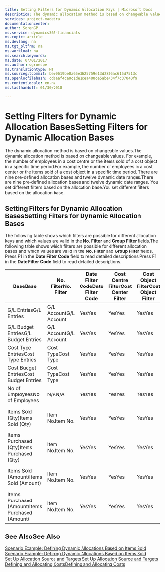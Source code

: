 ```yaml
---
title: Setting Filters for Dynamic Allocation Keys | Microsoft Docs
description: The dynamic allocation method is based on changeable values. For example, the number of employees in a cost centre or the items sold of a cost object in a specific time period. There are nine pre-defined allocation bases and twelve dynamic date ranges. You set different filters based on the allocation base.
services: project-madeira
documentationcenter: 
author: SorenGP
ms.service: dynamics365-financials
ms.topic: article
ms.devlang: na
ms.tgt_pltfrm: na
ms.workload: na
ms.search.keywords: 
ms.date: 07/01/2017
ms.author: sgroespe
ms.translationtype: HT
ms.sourcegitcommit: bec0619be0a65e3625759e13d2866ac615d7513c
ms.openlocfilehash: cd6aaf4ca0c1de1cea400ce5abe434f7c37040f9
ms.contentlocale: en-nz
ms.lasthandoff: 01/30/2018

---
```

# <a name="setting-filters-for-dynamic-allocation-bases"></a><span data-ttu-id="47595-106">Setting Filters for Dynamic Allocation Bases</span><span class="sxs-lookup"><span data-stu-id="47595-106">Setting Filters for Dynamic Allocation Bases</span></span>
<span data-ttu-id="47595-107">The dynamic allocation method is based on changeable values.</span><span class="sxs-lookup"><span data-stu-id="47595-107">The dynamic allocation method is based on changeable values.</span></span> <span data-ttu-id="47595-108">For example, the number of employees in a cost centre or the items sold of a cost object in a specific time period.</span><span class="sxs-lookup"><span data-stu-id="47595-108">For example, the number of employees in a cost center or the items sold of a cost object in a specific time period.</span></span> <span data-ttu-id="47595-109">There are nine pre-defined allocation bases and twelve dynamic date ranges.</span><span class="sxs-lookup"><span data-stu-id="47595-109">There are nine pre-defined allocation bases and twelve dynamic date ranges.</span></span> <span data-ttu-id="47595-110">You set different filters based on the allocation base.</span><span class="sxs-lookup"><span data-stu-id="47595-110">You set different filters based on the allocation base.</span></span>  

## <a name="setting-filters-for-dynamic-allocation-bases"></a><span data-ttu-id="47595-111">Setting Filters for Dynamic Allocation Bases</span><span class="sxs-lookup"><span data-stu-id="47595-111">Setting Filters for Dynamic Allocation Bases</span></span>  
 <span data-ttu-id="47595-112">The following table shows which filters are possible for different allocation keys and which values are valid in the **No. Filter** and **Group Filter** fields.</span><span class="sxs-lookup"><span data-stu-id="47595-112">The following table shows which filters are possible for different allocation bases and which values are valid in the **No. Filter** and **Group Filter** fields.</span></span> <span data-ttu-id="47595-113">Press F1 in the **Date Filter Code** field to read detailed descriptions.</span><span class="sxs-lookup"><span data-stu-id="47595-113">Press F1 in the **Date Filter Code** field to read detailed descriptions.</span></span>  

|<span data-ttu-id="47595-114">**Base**</span><span class="sxs-lookup"><span data-stu-id="47595-114">**Base**</span></span>|<span data-ttu-id="47595-115">**No. Filter**</span><span class="sxs-lookup"><span data-stu-id="47595-115">**No. Filter**</span></span>|<span data-ttu-id="47595-116">**Date Filter Code**</span><span class="sxs-lookup"><span data-stu-id="47595-116">**Date Filter Code**</span></span>|<span data-ttu-id="47595-117">**Cost Centre Filter**</span><span class="sxs-lookup"><span data-stu-id="47595-117">**Cost Center Filter**</span></span>|<span data-ttu-id="47595-118">**Cost Object Filter**</span><span class="sxs-lookup"><span data-stu-id="47595-118">**Cost Object Filter**</span></span>|<span data-ttu-id="47595-119">**Group Filter**</span><span class="sxs-lookup"><span data-stu-id="47595-119">**Group Filter**</span></span>|  
|--------------|----------------------------------------|----------------------------------------------|------------------------------------------------|------------------------------------------------|------------------------------------------|  
|<span data-ttu-id="47595-120">G/L Entries</span><span class="sxs-lookup"><span data-stu-id="47595-120">G/L Entries</span></span>|<span data-ttu-id="47595-121">G/L Account</span><span class="sxs-lookup"><span data-stu-id="47595-121">G/L Account</span></span>|<span data-ttu-id="47595-122">Yes</span><span class="sxs-lookup"><span data-stu-id="47595-122">Yes</span></span>|<span data-ttu-id="47595-123">Yes</span><span class="sxs-lookup"><span data-stu-id="47595-123">Yes</span></span>|<span data-ttu-id="47595-124">Yes</span><span class="sxs-lookup"><span data-stu-id="47595-124">Yes</span></span>|<span data-ttu-id="47595-125">N/A</span><span class="sxs-lookup"><span data-stu-id="47595-125">N/A</span></span>|  
|<span data-ttu-id="47595-126">G/L Budget Entries</span><span class="sxs-lookup"><span data-stu-id="47595-126">G/L Budget Entries</span></span>|<span data-ttu-id="47595-127">G/L Account</span><span class="sxs-lookup"><span data-stu-id="47595-127">G/L Account</span></span>|<span data-ttu-id="47595-128">Yes</span><span class="sxs-lookup"><span data-stu-id="47595-128">Yes</span></span>|<span data-ttu-id="47595-129">Yes</span><span class="sxs-lookup"><span data-stu-id="47595-129">Yes</span></span>|<span data-ttu-id="47595-130">Yes</span><span class="sxs-lookup"><span data-stu-id="47595-130">Yes</span></span>|<span data-ttu-id="47595-131">G/L Budget Name</span><span class="sxs-lookup"><span data-stu-id="47595-131">G/L Budget Name</span></span>|  
|<span data-ttu-id="47595-132">Cost Type Entries</span><span class="sxs-lookup"><span data-stu-id="47595-132">Cost Type Entries</span></span>|<span data-ttu-id="47595-133">Cost Type</span><span class="sxs-lookup"><span data-stu-id="47595-133">Cost Type</span></span>|<span data-ttu-id="47595-134">Yes</span><span class="sxs-lookup"><span data-stu-id="47595-134">Yes</span></span>|<span data-ttu-id="47595-135">Yes</span><span class="sxs-lookup"><span data-stu-id="47595-135">Yes</span></span>|<span data-ttu-id="47595-136">Yes</span><span class="sxs-lookup"><span data-stu-id="47595-136">Yes</span></span>|<span data-ttu-id="47595-137">N/A</span><span class="sxs-lookup"><span data-stu-id="47595-137">N/A</span></span>|  
|<span data-ttu-id="47595-138">Cost Budget Entries</span><span class="sxs-lookup"><span data-stu-id="47595-138">Cost Budget Entries</span></span>|<span data-ttu-id="47595-139">Cost Type</span><span class="sxs-lookup"><span data-stu-id="47595-139">Cost Type</span></span>|<span data-ttu-id="47595-140">Yes</span><span class="sxs-lookup"><span data-stu-id="47595-140">Yes</span></span>|<span data-ttu-id="47595-141">Yes</span><span class="sxs-lookup"><span data-stu-id="47595-141">Yes</span></span>|<span data-ttu-id="47595-142">Yes</span><span class="sxs-lookup"><span data-stu-id="47595-142">Yes</span></span>|<span data-ttu-id="47595-143">Budget Name</span><span class="sxs-lookup"><span data-stu-id="47595-143">Budget Name</span></span>|  
|<span data-ttu-id="47595-144">No of Employees</span><span class="sxs-lookup"><span data-stu-id="47595-144">No of Employees</span></span>|<span data-ttu-id="47595-145">N/A</span><span class="sxs-lookup"><span data-stu-id="47595-145">N/A</span></span>|<span data-ttu-id="47595-146">Yes</span><span class="sxs-lookup"><span data-stu-id="47595-146">Yes</span></span>|<span data-ttu-id="47595-147">Yes</span><span class="sxs-lookup"><span data-stu-id="47595-147">Yes</span></span>|<span data-ttu-id="47595-148">Yes</span><span class="sxs-lookup"><span data-stu-id="47595-148">Yes</span></span>|<span data-ttu-id="47595-149">N/A</span><span class="sxs-lookup"><span data-stu-id="47595-149">N/A</span></span>|  
|<span data-ttu-id="47595-150">Items Sold (Qty)</span><span class="sxs-lookup"><span data-stu-id="47595-150">Items Sold (Qty)</span></span>|<span data-ttu-id="47595-151">Item No.</span><span class="sxs-lookup"><span data-stu-id="47595-151">Item No.</span></span>|<span data-ttu-id="47595-152">Yes</span><span class="sxs-lookup"><span data-stu-id="47595-152">Yes</span></span>|<span data-ttu-id="47595-153">Yes</span><span class="sxs-lookup"><span data-stu-id="47595-153">Yes</span></span>|<span data-ttu-id="47595-154">Yes</span><span class="sxs-lookup"><span data-stu-id="47595-154">Yes</span></span>|<span data-ttu-id="47595-155">Inventory Posting Group</span><span class="sxs-lookup"><span data-stu-id="47595-155">Inventory Posting Group</span></span>|  
|<span data-ttu-id="47595-156">Items Purchased (Qty)</span><span class="sxs-lookup"><span data-stu-id="47595-156">Items Purchased (Qty)</span></span>|<span data-ttu-id="47595-157">Item No.</span><span class="sxs-lookup"><span data-stu-id="47595-157">Item No.</span></span>|<span data-ttu-id="47595-158">Yes</span><span class="sxs-lookup"><span data-stu-id="47595-158">Yes</span></span>|<span data-ttu-id="47595-159">Yes</span><span class="sxs-lookup"><span data-stu-id="47595-159">Yes</span></span>|<span data-ttu-id="47595-160">Yes</span><span class="sxs-lookup"><span data-stu-id="47595-160">Yes</span></span>|<span data-ttu-id="47595-161">Inventory Posting Group</span><span class="sxs-lookup"><span data-stu-id="47595-161">Inventory Posting Group</span></span>|  
|<span data-ttu-id="47595-162">Items Sold (Amount)</span><span class="sxs-lookup"><span data-stu-id="47595-162">Items Sold (Amount)</span></span>|<span data-ttu-id="47595-163">Item No.</span><span class="sxs-lookup"><span data-stu-id="47595-163">Item No.</span></span>|<span data-ttu-id="47595-164">Yes</span><span class="sxs-lookup"><span data-stu-id="47595-164">Yes</span></span>|<span data-ttu-id="47595-165">Yes</span><span class="sxs-lookup"><span data-stu-id="47595-165">Yes</span></span>|<span data-ttu-id="47595-166">Yes</span><span class="sxs-lookup"><span data-stu-id="47595-166">Yes</span></span>|<span data-ttu-id="47595-167">Inventory Posting Group</span><span class="sxs-lookup"><span data-stu-id="47595-167">Inventory Posting Group</span></span>|  
|<span data-ttu-id="47595-168">Items Purchased (Amount)</span><span class="sxs-lookup"><span data-stu-id="47595-168">Items Purchased (Amount)</span></span>|<span data-ttu-id="47595-169">Item No.</span><span class="sxs-lookup"><span data-stu-id="47595-169">Item No.</span></span>|<span data-ttu-id="47595-170">Yes</span><span class="sxs-lookup"><span data-stu-id="47595-170">Yes</span></span>|<span data-ttu-id="47595-171">Yes</span><span class="sxs-lookup"><span data-stu-id="47595-171">Yes</span></span>|<span data-ttu-id="47595-172">Yes</span><span class="sxs-lookup"><span data-stu-id="47595-172">Yes</span></span>|<span data-ttu-id="47595-173">Inventory Posting Group</span><span class="sxs-lookup"><span data-stu-id="47595-173">Inventory Posting Group</span></span>|  

## <a name="see-also"></a><span data-ttu-id="47595-174">See Also</span><span class="sxs-lookup"><span data-stu-id="47595-174">See Also</span></span>  
 <span data-ttu-id="47595-175">[Scenario Example: Defining Dynamic Allocations Based on Items Sold](finance-scenario-example-defining-dynamic-allocations-based-on-items-sold.md) </span><span class="sxs-lookup"><span data-stu-id="47595-175">[Scenario Example: Defining Dynamic Allocations Based on Items Sold](finance-scenario-example-defining-dynamic-allocations-based-on-items-sold.md) </span></span>  
 <span data-ttu-id="47595-176">[Set Up Allocation Source and Targets](finance-how-to-set-up-allocation-source-and-targets.md) </span><span class="sxs-lookup"><span data-stu-id="47595-176">[Set Up Allocation Source and Targets](finance-how-to-set-up-allocation-source-and-targets.md) </span></span>  
 [<span data-ttu-id="47595-177">Defining and Allocating Costs</span><span class="sxs-lookup"><span data-stu-id="47595-177">Defining and Allocating Costs</span></span>](finance-define-and-allocate-costs.md)

